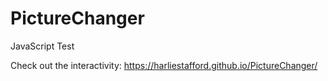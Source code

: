 # PictureChanger
JavaScript Test

Check out the interactivity: https://harliestafford.github.io/PictureChanger/
